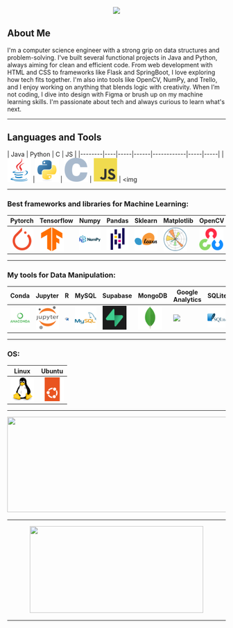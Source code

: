 <p align="center">
  <img src="https://capsule-render.vercel.app/api?type=venom&height=220&section=header&text=I%20am%20%0Arachana&fontSize=50&fontAlignY=40&color=0:8871e5,100:b678c4&stroke=b678c4" />
</p>

## About Me    
I'm a computer science engineer with a strong grip on data structures and problem-solving. I've built several functional projects in Java and Python, always aiming for clean and efficient code. From web development with HTML and CSS to frameworks like Flask and SpringBoot, I love exploring how tech fits together. I'm also into tools like OpenCV, NumPy, and Trello, and I enjoy working on anything that blends logic with creativity. When I’m not coding, I dive into design with Figma or brush up on my machine learning skills. I'm passionate about tech and always curious to learn what's next.


---

## Languages and Tools 

| Java | Python | C | JS |
|--------|----|-----|------|------------|-----|-----|
 | <img src="https://github.com/devicons/devicon/blob/master/icons/java/java-original.svg" width="55"/> |<img src="https://github.com/devicons/devicon/blob/master/icons/python/python-original.svg" width="55"/> | <img src="https://github.com/devicons/devicon/blob/master/icons/c/c-original.svg" width="55"/> | <img src="https://github.com/devicons/devicon/blob/master/icons/javascript/javascript-original.svg" width="55"/> | <img 


---

### Best frameworks and libraries for Machine Learning:

| Pytorch | Tensorflow | Numpy | Pandas | Sklearn | Matplotlib | OpenCV |
|--------|------------|--------|--------|---------|------------|--------|
| <img src="https://github.com/devicons/devicon/blob/master/icons/pytorch/pytorch-original.svg" width="55"/> | <img src="https://github.com/devicons/devicon/blob/master/icons/tensorflow/tensorflow-original.svg" width="55"/> | <img src="https://github.com/devicons/devicon/blob/master/icons/numpy/numpy-original-wordmark.svg" width="55"/> | <img src="https://github.com/devicons/devicon/blob/master/icons/pandas/pandas-original.svg" width="55"/> | <img src="https://github.com/devicons/devicon/blob/master/icons/scikitlearn/scikitlearn-original.svg" width="55"/> | <img src="https://github.com/devicons/devicon/blob/master/icons/matplotlib/matplotlib-original.svg" width="55"/> | <img src="https://github.com/devicons/devicon/blob/master/icons/opencv/opencv-original.svg" width="55"/> |

---

### My tools for Data Manipulation:

| Conda | Jupyter | R | MySQL | Supabase | MongoDB | Google Analytics | SQLite |
|--------|----------|------|--------|-----------|----------|-------------------|--------|
| <img src="https://github.com/devicons/devicon/blob/master/icons/anaconda/anaconda-original-wordmark.svg" width="55"/> | <img src="https://github.com/devicons/devicon/blob/master/icons/jupyter/jupyter-original-wordmark.svg" width="55"/> | <img src="https://github.com/devicons/devicon/blob/master/icons/r/r-original.svg" width="55"/> | <img src="https://github.com/devicons/devicon/blob/master/icons/mysql/mysql-original-wordmark.svg" width="55"/> | <img src="https://raw.githubusercontent.com/shroumith-simha/assets/main/supabase.png" alt="Supabase" width="55"/> | <img src="https://github.com/devicons/devicon/blob/master/icons/mongodb/mongodb-original.svg" width="55"/> | <img src="https://upload.wikimedia.org/wikipedia/commons/8/89/Logo_Google_Analytics.svg" width="110"/> | <img src="https://github.com/devicons/devicon/blob/master/icons/sqlite/sqlite-original-wordmark.svg" width="55"/> |

---

### OS:

| Linux | Ubuntu |
|--------|--------|
| <img src="https://github.com/devicons/devicon/blob/master/icons/linux/linux-original.svg" width="55"/> | <img src="https://github.com/devicons/devicon/blob/master/icons/ubuntu/ubuntu-original.svg" width="55"/> |

---

<p align="center">
  <img width="800" height="220" src="https://streak-stats.demolab.com?user=rachana-04&theme=highcontrast&hide_border=true&border_radius=5&card_width=800">
</p>

---

<p align="center">

  <img width="400" height="200" src="https://github-readme-stats.vercel.app/api/top-langs/?username=rachana-04&size_weight=0.15&count_weight=0.5&layout=compact&theme=vision-friendly-dark">
</p>

---

<div id="header" align="center">
  <img src="https://komarev.com/ghpvc/?username=rachana-04&style=for-the-badge&color=orange" alt=""/>
</div>
